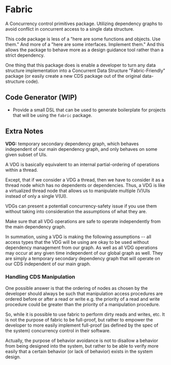 # Fabric

A Concurrency control primitives package. Utilizing dependency graphs to avoid conflict in concurrent access to a single data structure.

This code package is less of a "here are some functions and objects. Use them." And more of a "here are some interfaces. Implement them." And this allows the package to behave more as a design guidance tool rather than a strict dependency.

One thing that this package does is enable a developer to turn any data structure implementation into a Concurrent Data Structure "Fabric-Friendly" package (or easily create a new CDS package out of the original data-structure code).

## Code Generator (WIP)

- Provide a small DSL that can be used to generate boilerplate for projects that will be using the `fabric` package.

## Extra Notes

**VDG:** temporary secondary dependency graph, which behaves independent of our main dependency graph, and only behaves on some given subset of UIs.

A VDG is basically equivalent to an internal partial-ordering of operations within a thread.

Except, that if we consider a VDG a thread, then we have to consider it as a thread node which has no dependents or dependencies. Thus, a VDG is like a virtualized thread node that allows us to manipulate multiple (V)UIs instead of only a single V(UI).

VDGs can present a potentiall concurrency-safety issue if you use them without taking into consideration the assumptions of what they are.

Make sure that all VDG operations are safe to operate independently from the main dependency graph.

In summation, using a VDG is making the following assumptions -- all access types that the VDG will be using are okay to be used without dependency management from our graph. As well as all VDG operations may occur at any given time independent of our global graph as well. They are simply a temporary secondary dependency graph that will operate on our CDS independent of our main graph.

### Handling CDS Manipulation

One possible answer is that the ordering of nodes as chosen by the developer should always be such that manipulation access procedures are ordered before or after a read or write e.g. the priority of a read and write procedure could be greater than the priority of a manipulation procedure.

So, while it is possible to use fabric to perform dirty reads and writes, etc. It is not the purpose of fabric to be full-proof, but rather to empower the developer to more easily implement full-proof (as defined by the spec of the system) concurrency control in their software.

Actually, the purpose of behavior avoidance is not to disallow a behavior from being designed into the system, but rather to be able to verify more easily that a certain behavior (or lack of behavior) exists in the system design.

